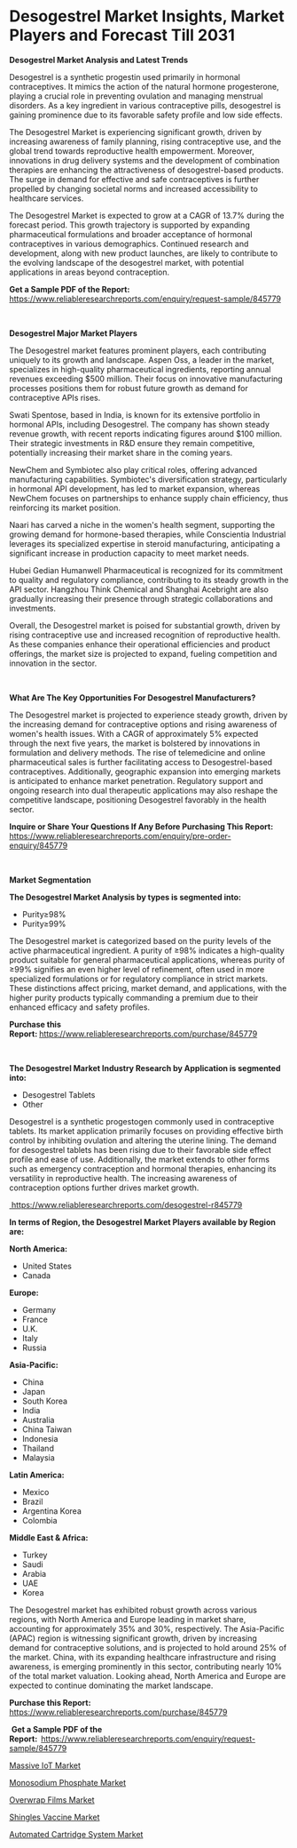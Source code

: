 <p><h1>Desogestrel Market Insights, Market Players and Forecast Till 2031</h1></p><p><strong>Desogestrel Market Analysis and Latest Trends</strong></p>
<p><p>Desogestrel is a synthetic progestin used primarily in hormonal contraceptives. It mimics the action of the natural hormone progesterone, playing a crucial role in preventing ovulation and managing menstrual disorders. As a key ingredient in various contraceptive pills, desogestrel is gaining prominence due to its favorable safety profile and low side effects.</p><p>The Desogestrel Market is experiencing significant growth, driven by increasing awareness of family planning, rising contraceptive use, and the global trend towards reproductive health empowerment. Moreover, innovations in drug delivery systems and the development of combination therapies are enhancing the attractiveness of desogestrel-based products. The surge in demand for effective and safe contraceptives is further propelled by changing societal norms and increased accessibility to healthcare services.</p><p>The Desogestrel Market is expected to grow at a CAGR of 13.7% during the forecast period. This growth trajectory is supported by expanding pharmaceutical formulations and broader acceptance of hormonal contraceptives in various demographics. Continued research and development, along with new product launches, are likely to contribute to the evolving landscape of the desogestrel market, with potential applications in areas beyond contraception.</p></p>
<p><strong>Get a Sample PDF of the Report:&nbsp;</strong> <a href="https://www.reliableresearchreports.com/enquiry/request-sample/845779?utm_campaign=118&utm_medium=2&utm_source=Github&utm_content=ia&utm_term=12112024&utm_id=desogestrel">https://www.reliableresearchreports.com/enquiry/request-sample/845779</a></p>
<p>&nbsp;</p>
<p><strong>Desogestrel Major Market Players</strong></p>
<p><p>The Desogestrel market features prominent players, each contributing uniquely to its growth and landscape. Aspen Oss, a leader in the market, specializes in high-quality pharmaceutical ingredients, reporting annual revenues exceeding $500 million. Their focus on innovative manufacturing processes positions them for robust future growth as demand for contraceptive APIs rises.</p><p>Swati Spentose, based in India, is known for its extensive portfolio in hormonal APIs, including Desogestrel. The company has shown steady revenue growth, with recent reports indicating figures around $100 million. Their strategic investments in R&D ensure they remain competitive, potentially increasing their market share in the coming years.</p><p>NewChem and Symbiotec also play critical roles, offering advanced manufacturing capabilities. Symbiotec's diversification strategy, particularly in hormonal API development, has led to market expansion, whereas NewChem focuses on partnerships to enhance supply chain efficiency, thus reinforcing its market position.</p><p>Naari has carved a niche in the women's health segment, supporting the growing demand for hormone-based therapies, while Conscientia Industrial leverages its specialized expertise in steroid manufacturing, anticipating a significant increase in production capacity to meet market needs.</p><p>Hubei Gedian Humanwell Pharmaceutical is recognized for its commitment to quality and regulatory compliance, contributing to its steady growth in the API sector. Hangzhou Think Chemical and Shanghai Acebright are also gradually increasing their presence through strategic collaborations and investments.</p><p>Overall, the Desogestrel market is poised for substantial growth, driven by rising contraceptive use and increased recognition of reproductive health. As these companies enhance their operational efficiencies and product offerings, the market size is projected to expand, fueling competition and innovation in the sector.</p></p>
<p>&nbsp;</p>
<p><strong>What Are The Key Opportunities For Desogestrel Manufacturers?</strong></p>
<p><p>The Desogestrel market is projected to experience steady growth, driven by the increasing demand for contraceptive options and rising awareness of women's health issues. With a CAGR of approximately 5% expected through the next five years, the market is bolstered by innovations in formulation and delivery methods. The rise of telemedicine and online pharmaceutical sales is further facilitating access to Desogestrel-based contraceptives. Additionally, geographic expansion into emerging markets is anticipated to enhance market penetration. Regulatory support and ongoing research into dual therapeutic applications may also reshape the competitive landscape, positioning Desogestrel favorably in the health sector.</p></p>
<p><strong>Inquire or Share Your Questions If Any Before Purchasing This Report:</strong> <a href="https://www.reliableresearchreports.com/enquiry/pre-order-enquiry/845779?utm_campaign=118&utm_medium=2&utm_source=Github&utm_content=ia&utm_term=12112024&utm_id=desogestrel">https://www.reliableresearchreports.com/enquiry/pre-order-enquiry/845779</a></p>
<p>&nbsp;</p>
<p><strong>Market Segmentation</strong></p>
<p><strong>The Desogestrel Market Analysis by types is segmented into:</strong></p>
<p><ul><li>Purity≥98%</li><li>Purity≥99%</li></ul></p>
<p><p>The Desogestrel market is categorized based on the purity levels of the active pharmaceutical ingredient. A purity of ≥98% indicates a high-quality product suitable for general pharmaceutical applications, whereas purity of ≥99% signifies an even higher level of refinement, often used in more specialized formulations or for regulatory compliance in strict markets. These distinctions affect pricing, market demand, and applications, with the higher purity products typically commanding a premium due to their enhanced efficacy and safety profiles.</p></p>
<p><strong>Purchase this Report:&nbsp;</strong><a href="https://www.reliableresearchreports.com/purchase/845779?utm_campaign=118&utm_medium=2&utm_source=Github&utm_content=ia&utm_term=12112024&utm_id=desogestrel">https://www.reliableresearchreports.com/purchase/845779</a></p>
<p>&nbsp;</p>
<p><strong>The Desogestrel Market Industry Research by Application is segmented into:</strong></p>
<p><ul><li>Desogestrel Tablets</li><li>Other</li></ul></p>
<p><p>Desogestrel is a synthetic progestogen commonly used in contraceptive tablets. Its market application primarily focuses on providing effective birth control by inhibiting ovulation and altering the uterine lining. The demand for desogestrel tablets has been rising due to their favorable side effect profile and ease of use. Additionally, the market extends to other forms such as emergency contraception and hormonal therapies, enhancing its versatility in reproductive health. The increasing awareness of contraception options further drives market growth.</p></p>
<p><a href="https://www.reliableresearchreports.com/desogestrel-r845779?utm_campaign=118&utm_medium=2&utm_source=Github&utm_content=ia&utm_term=12112024&utm_id=desogestrel">&nbsp;https://www.reliableresearchreports.com/desogestrel-r845779</a></p>
<p><strong>In terms of Region, the Desogestrel Market Players available by Region are:</strong></p>
<p>
    <p> <strong> North America: </strong>
        <ul>
            <li>United States</li>
            <li>Canada</li>
        </ul>
        </p> 
    <p> <strong> Europe: </strong>
        <ul>
            <li>Germany</li>
            <li>France</li>
            <li>U.K.</li>
            <li>Italy</li>
            <li>Russia</li>
        </ul>
        </p> 
    <p> <strong> Asia-Pacific: </strong>
        <ul>
            <li>China</li>
            <li>Japan</li>
            <li>South Korea</li>
            <li>India</li>
            <li>Australia</li>
            <li>China Taiwan</li>
            <li>Indonesia</li>
            <li>Thailand</li>
            <li>Malaysia</li>
        </ul>
        </p> 
    <p> <strong> Latin America: </strong>
        <ul>
            <li>Mexico</li>
            <li>Brazil</li>
            <li>Argentina Korea</li>
            <li>Colombia</li>
        </ul>
        </p> 
    <p> <strong> Middle East & Africa: </strong>
        <ul>
            <li>Turkey</li>
            <li>Saudi</li>
            <li>Arabia</li>
            <li>UAE</li>
            <li>Korea</li>
        </ul>
    </p>
    </p>
<p><p>The Desogestrel market has exhibited robust growth across various regions, with North America and Europe leading in market share, accounting for approximately 35% and 30%, respectively. The Asia-Pacific (APAC) region is witnessing significant growth, driven by increasing demand for contraceptive solutions, and is projected to hold around 25% of the market. China, with its expanding healthcare infrastructure and rising awareness, is emerging prominently in this sector, contributing nearly 10% of the total market valuation. Looking ahead, North America and Europe are expected to continue dominating the market landscape.</p></p>
<p><strong>Purchase this Report: </strong><a href="https://www.reliableresearchreports.com/purchase/845779?utm_campaign=118&utm_medium=2&utm_source=Github&utm_content=ia&utm_term=12112024&utm_id=desogestrel">https://www.reliableresearchreports.com/purchase/845779</a></p>
<p>&nbsp;<strong>Get a Sample PDF of the Report:&nbsp;&nbsp;</strong><a href="https://www.reliableresearchreports.com/enquiry/request-sample/845779?utm_campaign=118&utm_medium=2&utm_source=Github&utm_content=ia&utm_term=12112024&utm_id=desogestrel">https://www.reliableresearchreports.com/enquiry/request-sample/845779</a></p>
<p><strong></strong></p>
<p><p><a href="https://issuu.com/reportprime-2/docs/massive-iot-market-size-2030.pptx_d2dc984ae33003?utm_campaign=118&utm_medium=2&utm_source=Github&utm_content=ia&utm_term=12112024&utm_id=desogestrel">Massive IoT Market</a></p><p><a href="https://github.com/mharielmesa/Market-Research-Report-List-5/blob/main/monosodium-phosphate-market.md?utm_campaign=118&utm_medium=2&utm_source=Github&utm_content=ia&utm_term=12112024&utm_id=desogestrel">Monosodium Phosphate Market</a></p><p><a href="https://www.linkedin.com/pulse/overwrap-films-spectrum-usage-patterns-sector-evolution-zpbkc?utm_campaign=118&utm_medium=2&utm_source=Github&utm_content=ia&utm_term=12112024&utm_id=desogestrel">Overwrap Films Market</a></p><p><a href="https://www.linkedin.com/pulse/future-trends-global-shingles-vaccine-market-insights-dc4mc?utm_campaign=118&utm_medium=2&utm_source=Github&utm_content=ia&utm_term=12112024&utm_id=desogestrel">Shingles Vaccine Market</a></p><p><a href="https://issuu.com/reportprime-2/docs/automated-cartridge-system-market-s_e272ce27065ae9?utm_campaign=118&utm_medium=2&utm_source=Github&utm_content=ia&utm_term=12112024&utm_id=desogestrel">Automated Cartridge System Market</a></p></p>